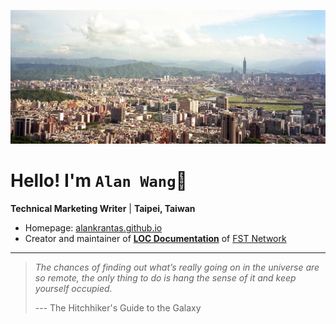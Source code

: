 
![profile](profile.jpg)

# Hello! I'm `Alan Wang`👋

**Technical Marketing Writer** | **Taipei, Taiwan**

* Homepage: [alankrantas.github.io](https://alankrantas.github.io/)
* Creator and maintainer of [**LOC Documentation**](https://documentation.loc.fst.network/) of [FST Network](https://www.fst.network/)

---

> *The chances of finding out what’s really going on in the universe are so remote, the only thing to do is hang the sense of it and keep yourself occupied.*
> 
> --- The Hitchhiker's Guide to the Galaxy
